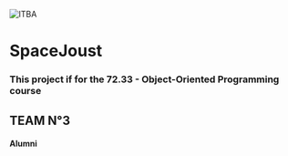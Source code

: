 ![ITBA](https://www.itba.edu.ar/wp-content/uploads/2016/04/Logo-ITBA-azul.png)
# SpaceJoust
### This project if for the 72.33 - Object-Oriented Programming course

## TEAM N°3

#### Alumni
